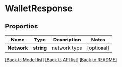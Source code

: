 # WalletResponse

## Properties

Name | Type | Description | Notes
------------ | ------------- | ------------- | -------------
**Network** | **string** | network type | [optional] 

[[Back to Model list]](../README.md#documentation-for-models) [[Back to API list]](../README.md#documentation-for-api-endpoints) [[Back to README]](../README.md)


